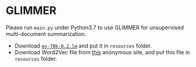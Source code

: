 # GLIMMER

Please run `main.py` under Python3.7 to use GLIMMER for unsupervised multi-document summarization. 

* Download [`en-70k-0.2.lm`](https://sourceforge.net/projects/cmusphinx/files/Acoustic%20and%20Language%20Models/US%20English/) and put it in `resources` folder.
* Download Word2Vec file from [this](https://anonymfile.com/JdOZ/word2vec.txt) anonymous site, and put this file in `resources` folder.
